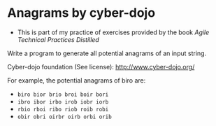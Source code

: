 # Anagrams by cyber-dojo
* This is part of my practice of exercises provided by the book _Agile Technical Practices Distilled_

Write a program to generate all potential anagrams of an input string.

Cyber-dojo foundation (See license): http://www.cyber-dojo.org/

For example, the potential anagrams of biro are:
* `biro bior brio broi boir bori`
* `ibro ibor irbo irob iobr iorb`
* `rbio rboi ribo riob roib robi`
* `obir obri oirbr oirb orbi orib`